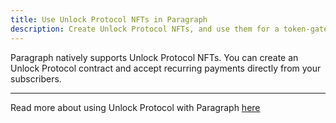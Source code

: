 ```yaml
---
title: Use Unlock Protocol NFTs in Paragraph
description: Create Unlock Protocol NFTs, and use them for a token-gated newsletter on Paragraph.
---
```


Paragraph natively supports Unlock Protocol NFTs. You can create an Unlock Protocol contract and accept recurring payments directly from your subscribers.

---

Read more about using Unlock Protocol with Paragraph [here](/docs/advanced/recurring-payments)
